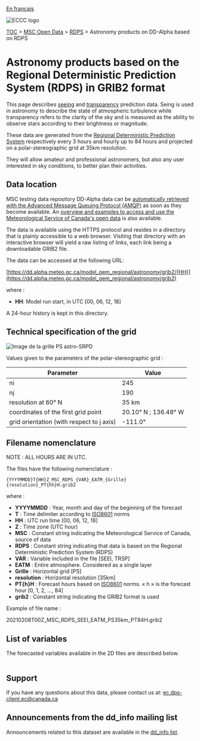 [En français](readme_astro-rdps-datamart-alpha_fr.md)

![ECCC logo](../../img_eccc-logo.png)

[TOC](../../readme_en.md) > [MSC Open Data](../readme_en.md) > [RDPS](readme_rdps_en.md) > Astronomy products on DD-Alpha based on RDPS

# Astronomy products based on the Regional Deterministic Prediction System (RDPS) in GRIB2 format

This page describes [seeing](https://meteo.gc.ca/astro/seeing_e.html) and [transparency](https://meteo.gc.ca/astro/transparence_e.html) prediction data. Seing is used in astronomy to describe the state of atmospheric turbulence while transparency refers to the clarity of the sky and is measured as the ability to observe stars according to their brightness or magnitude. 

These data are generated from the [Regional Deterministic Prediction System](./readme_rdps_en.md) respectively every 3 hours and hourly up to 84 hours and projected on a polar-stereographic grid at 35km resolution.

They will allow amateur and professional astronomers, but also any user interested in sky conditions, to better plan their activities.

## Data location 

MSC testing data repository DD-Alpha data can be [automatically retrieved with the Advanced Message Queuing Protocol (AMQP)](../../msc-datamart/amqp_en.md) as soon as they become available. An [overview and examples to access and use the Meteorological Service of Canada's open data](../../usage/readme_en.md) is also available.

The data is available using the HTTPS protocol and resides in a directory that is plainly accessible to a web browser. Visiting that directory with an interactive browser will yield a raw listing of links, each link being a downloadable GRIB2 file.

The data can be accessed at the following URL: 

[https://dd.alpha.meteo.gc.ca/model_gem_regional/astronomy/grib2/{HH}](https://dd.alpha.meteo.gc.ca/model_gem_regional/astronomy/grib2)

where :

* __HH__: Model run start, in UTC [00, 06, 12, 18]

A 24-hour history is kept in this directory.

## Technical specification of the grid

![Image de la grille PS astro-SRPD](https://collaboration.cmc.ec.gc.ca/cmc/cmos/public_doc/msc-data/nwp_rdps/grille_rdps-astro_PS.png)

Values given to the parameters of the polar-stereographic grid :

| Parameter | Value |
| ------ | ------ |
| ni | 245 |
| nj | 190 | 
| resolution at 60° N | 35 km |
| coordinates of the first grid point | 20.10° N ; 136.48° W | 
| grid orientation (with respect to j axis) | -111.0° |

## Filename nomenclature 

NOTE : ALL HOURS ARE IN UTC.

The files have the following nomenclature :

```
{YYYYMMDD}T{HH}Z_MSC_RDPS_{VAR}_EATM_{Grille}{resolution}_PT{hh}H.grib2
```

where :

* __YYYYMMDD__ : Year, month and day of the beginning of the forecast
* __T__ : Time delimiter according to [ISO8601](https://en.wikipedia.org/wiki/ISO_8601) norms
* __HH__ : UTC run time [00, 06, 12, 18]
* __Z__ : Time zone (UTC hour)
* __MSC__ : Constant string indicating the Meteorological Service of Canada, source of data
* __RDPS__ : Constant string indicating that data is based on the Regional Deterministic Prediction System (RDPS)
* __VAR__ : Variable included in the file [SEEI, TRSP]
* __EATM__ : Entire atmosphere. Considered as a single layer
* __Grille__ : Horizontal grid [PS]
* __resolution__ : Horizontal resolution [35km]
* __PT{h}H__ : Forecast hours based on [ISO8601](https://en.wikipedia.org/wiki/ISO_8601) norms. « h » is the forecast hour [0, 1, 2, ..., 84]
* __grib2__ : Constant string indicating the GRIB2 format is used

Example of file name : 

20210208T00Z_MSC_RDPS_SEEI_EATM_PS35km_PT84H.grib2

## List of variables

The forecasted variables available in the 2D files are described below.

<table id="csv-table" class="display"></table>

<link href="https://cdn.jsdelivr.net/npm/simple-datatables@latest/dist/style.css" rel="stylesheet" type="text/css">
<script src="https://cdn.jsdelivr.net/npm/simple-datatables@latest"></script>
<script src="../../../js/variables_datatable.js" type="text/javascript"></script>
<script>
  loadTable("csv-table", "../../../assets/csv/RDPS-Astronomy_en.csv");
</script>

## Support

If you have any questions about this data, please contact us at: [ec.dps-client.ec@canada.ca](mailto:ec.dps-client.ec@canada.ca)

## Announcements from the dd_info mailing list 

Announcements related to this dataset are available in the [dd_info list](https://comm.collab.science.gc.ca/mailman3/postorius/lists/dd_info/).




